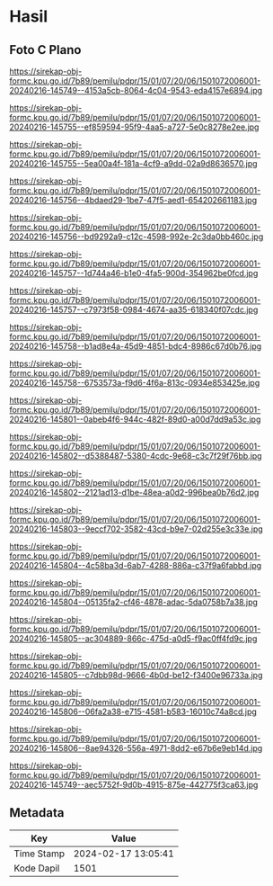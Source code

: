 # Hasil

## Foto C Plano

https://sirekap-obj-formc.kpu.go.id/7b89/pemilu/pdpr/15/01/07/20/06/1501072006001-20240216-145749--4153a5cb-8064-4c04-9543-eda4157e6894.jpg

https://sirekap-obj-formc.kpu.go.id/7b89/pemilu/pdpr/15/01/07/20/06/1501072006001-20240216-145755--ef859594-95f9-4aa5-a727-5e0c8278e2ee.jpg

https://sirekap-obj-formc.kpu.go.id/7b89/pemilu/pdpr/15/01/07/20/06/1501072006001-20240216-145755--5ea00a4f-181a-4cf9-a9dd-02a9d8636570.jpg

https://sirekap-obj-formc.kpu.go.id/7b89/pemilu/pdpr/15/01/07/20/06/1501072006001-20240216-145756--4bdaed29-1be7-47f5-aed1-654202661183.jpg

https://sirekap-obj-formc.kpu.go.id/7b89/pemilu/pdpr/15/01/07/20/06/1501072006001-20240216-145756--bd9292a9-c12c-4598-992e-2c3da0bb460c.jpg

https://sirekap-obj-formc.kpu.go.id/7b89/pemilu/pdpr/15/01/07/20/06/1501072006001-20240216-145757--1d744a46-b1e0-4fa5-900d-354962be0fcd.jpg

https://sirekap-obj-formc.kpu.go.id/7b89/pemilu/pdpr/15/01/07/20/06/1501072006001-20240216-145757--c7973f58-0984-4674-aa35-618340f07cdc.jpg

https://sirekap-obj-formc.kpu.go.id/7b89/pemilu/pdpr/15/01/07/20/06/1501072006001-20240216-145758--b1ad8e4a-45d9-4851-bdc4-8986c67d0b76.jpg

https://sirekap-obj-formc.kpu.go.id/7b89/pemilu/pdpr/15/01/07/20/06/1501072006001-20240216-145758--6753573a-f9d6-4f6a-813c-0934e853425e.jpg

https://sirekap-obj-formc.kpu.go.id/7b89/pemilu/pdpr/15/01/07/20/06/1501072006001-20240216-145801--0abeb4f6-944c-482f-89d0-a00d7dd9a53c.jpg

https://sirekap-obj-formc.kpu.go.id/7b89/pemilu/pdpr/15/01/07/20/06/1501072006001-20240216-145802--d5388487-5380-4cdc-9e68-c3c7f29f76bb.jpg

https://sirekap-obj-formc.kpu.go.id/7b89/pemilu/pdpr/15/01/07/20/06/1501072006001-20240216-145802--2121ad13-d1be-48ea-a0d2-996bea0b76d2.jpg

https://sirekap-obj-formc.kpu.go.id/7b89/pemilu/pdpr/15/01/07/20/06/1501072006001-20240216-145803--9eccf702-3582-43cd-b9e7-02d255e3c33e.jpg

https://sirekap-obj-formc.kpu.go.id/7b89/pemilu/pdpr/15/01/07/20/06/1501072006001-20240216-145804--4c58ba3d-6ab7-4288-886a-c37f9a6fabbd.jpg

https://sirekap-obj-formc.kpu.go.id/7b89/pemilu/pdpr/15/01/07/20/06/1501072006001-20240216-145804--05135fa2-cf46-4878-adac-5da0758b7a38.jpg

https://sirekap-obj-formc.kpu.go.id/7b89/pemilu/pdpr/15/01/07/20/06/1501072006001-20240216-145805--ac304889-866c-475d-a0d5-f9ac0ff4fd9c.jpg

https://sirekap-obj-formc.kpu.go.id/7b89/pemilu/pdpr/15/01/07/20/06/1501072006001-20240216-145805--c7dbb98d-9666-4b0d-be12-f3400e96733a.jpg

https://sirekap-obj-formc.kpu.go.id/7b89/pemilu/pdpr/15/01/07/20/06/1501072006001-20240216-145806--06fa2a38-e715-4581-b583-16010c74a8cd.jpg

https://sirekap-obj-formc.kpu.go.id/7b89/pemilu/pdpr/15/01/07/20/06/1501072006001-20240216-145806--8ae94326-556a-4971-8dd2-e67b6e9eb14d.jpg

https://sirekap-obj-formc.kpu.go.id/7b89/pemilu/pdpr/15/01/07/20/06/1501072006001-20240216-145749--aec5752f-9d0b-4915-875e-442775f3ca63.jpg


## Metadata

| Key        | Value               |
| ---------- | ------------------- |
| Time Stamp | 2024-02-17 13:05:41 |
| Kode Dapil | 1501                |



